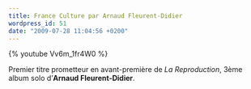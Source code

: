 ```yaml
---
title: France Culture par Arnaud Fleurent-Didier
wordpress_id: 51
date: "2009-07-28 11:04:56 +0200"
---
```


{% youtube Vv6m_1fr4W0 %}

Premier titre prometteur en avant-première de _La Reproduction_, 3ème album solo
d’**Arnaud Fleurent-Didier**.
